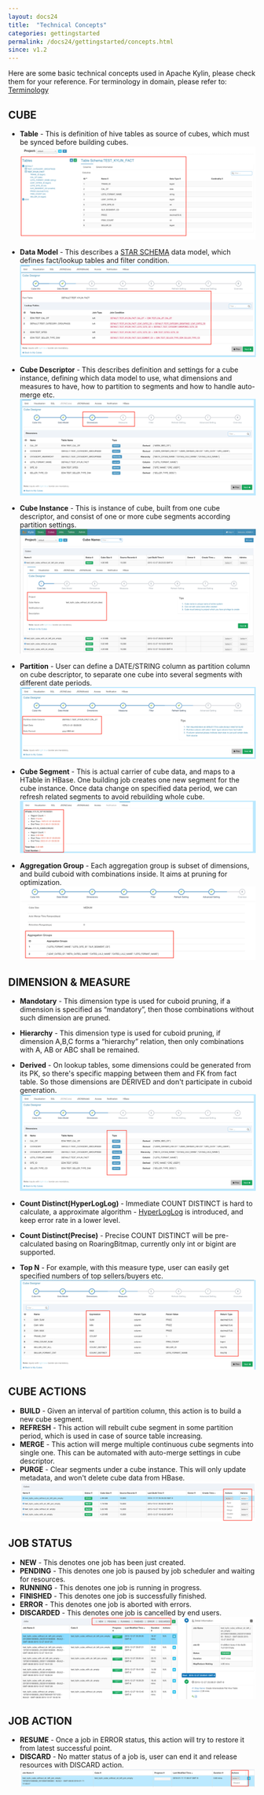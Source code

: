 ```yaml
---
layout: docs24
title:  "Technical Concepts"
categories: gettingstarted
permalink: /docs24/gettingstarted/concepts.html
since: v1.2
---
```

 
Here are some basic technical concepts used in Apache Kylin, please check them for your reference.
For terminology in domain, please refer to: [Terminology](terminology.html)

## CUBE
* __Table__ - This is definition of hive tables as source of cubes, which must be synced before building cubes.
![](../../images/docs/concepts/DataSource.png)

* __Data Model__ - This describes a [STAR SCHEMA](https://en.wikipedia.org/wiki/Star_schema) data model, which defines fact/lookup tables and filter condition.
![](../../images/docs/concepts/DataModel.png)

* __Cube Descriptor__ - This describes definition and settings for a cube instance, defining which data model to use, what dimensions and measures to have, how to partition to segments and how to handle auto-merge etc.
![](../../images/docs/concepts/CubeDesc.png)

* __Cube Instance__ - This is instance of cube, built from one cube descriptor, and consist of one or more cube segments according partition settings.
![](../../images/docs/concepts/CubeInstance.png)

* __Partition__ - User can define a DATE/STRING column as partition column on cube descriptor, to separate one cube into several segments with different date periods.
![](../../images/docs/concepts/Partition.png)

* __Cube Segment__ - This is actual carrier of cube data, and maps to a HTable in HBase. One building job creates one new segment for the cube instance. Once data change on specified data period, we can refresh related segments to avoid rebuilding whole cube.
![](../../images/docs/concepts/CubeSegment.png)

* __Aggregation Group__ - Each aggregation group is subset of dimensions, and build cuboid with combinations inside. It aims at pruning for optimization.
![](../../images/docs/concepts/AggregationGroup.png)

## DIMENSION & MEASURE
* __Mandotary__ - This dimension type is used for cuboid pruning, if a dimension is specified as “mandatory”, then those combinations without such dimension are pruned.
* __Hierarchy__ - This dimension type is used for cuboid pruning, if dimension A,B,C forms a “hierarchy” relation, then only combinations with A, AB or ABC shall be remained. 
* __Derived__ - On lookup tables, some dimensions could be generated from its PK, so there's specific mapping between them and FK from fact table. So those dimensions are DERIVED and don't participate in cuboid generation.
![](../../images/docs/concepts/Dimension.png)

* __Count Distinct(HyperLogLog)__ - Immediate COUNT DISTINCT is hard to calculate, a approximate algorithm - [HyperLogLog](https://en.wikipedia.org/wiki/HyperLogLog) is introduced, and keep error rate in a lower level. 
* __Count Distinct(Precise)__ - Precise COUNT DISTINCT will be pre-calculated basing on RoaringBitmap, currently only int or bigint are supported.
* __Top N__ - For example, with this measure type, user can easily get specified numbers of top sellers/buyers etc. 
![](../../images/docs/concepts/Measure.png)

## CUBE ACTIONS
* __BUILD__ - Given an interval of partition column, this action is to build a new cube segment.
* __REFRESH__ - This action will rebuilt cube segment in some partition period, which is used in case of source table increasing.
* __MERGE__ - This action will merge multiple continuous cube segments into single one. This can be automated with auto-merge settings in cube descriptor.
* __PURGE__ - Clear segments under a cube instance. This will only update metadata, and won't delete cube data from HBase.
![](../../images/docs/concepts/CubeAction.png)

## JOB STATUS
* __NEW__ - This denotes one job has been just created.
* __PENDING__ - This denotes one job is paused by job scheduler and waiting for resources.
* __RUNNING__ - This denotes one job is running in progress.
* __FINISHED__ - This denotes one job is successfully finished.
* __ERROR__ - This denotes one job is aborted with errors.
* __DISCARDED__ - This denotes one job is cancelled by end users.
![](../../images/docs/concepts/Job.png)

## JOB ACTION
* __RESUME__ - Once a job in ERROR status, this action will try to restore it from latest successful point.
* __DISCARD__ - No matter status of a job is, user can end it and release resources with DISCARD action.
![](../../images/docs/concepts/JobAction.png)
